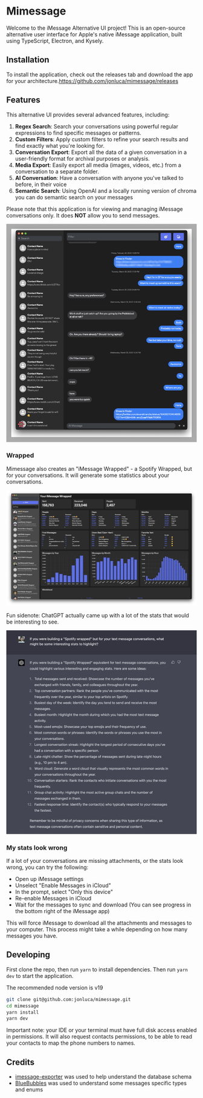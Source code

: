 # Mimessage

Welcome to the iMessage Alternative UI project! This is an open-source alternative user interface for Apple's native iMessage application, built using TypeScript, Electron, and Kysely.

## Installation

To install the application, check out the releases tab and download the app for your architecture.https://github.com/jonluca/mimessage/releases

## Features

This alternative UI provides several advanced features, including:

1. **Regex Search**: Search your conversations using powerful regular expressions to find specific messages or patterns.
2. **Custom Filters**: Apply custom filters to refine your search results and find exactly what you're looking for.
3. **Conversation Export**: Export all the data of a given conversation in a user-friendly format for archival purposes or analysis.
4. **Media Export**: Easily export all media (images, videos, etc.) from a conversation to a separate folder.
5. **AI Conversation**: Have a conversation with anyone you've talked to before, in their voice
6. **Semantic Search**: Using OpenAI and a locally running version of chroma you can do semantic search on your messages

Please note that this application is for viewing and managing iMessage conversations only. It does **NOT** allow you to send messages.

![App screenshot](readme-assets/img.png?raw=true "Mimessage App")

### Wrapped

Mimessage also creates an "iMessage Wrapped" - a Spotify Wrapped, but for your conversations. It will generate some statistics about your conversations.

![Wrapped](readme-assets/wrapped.png?raw=true "My iMessage Wrapped")

Fun sidenote: ChatGPT actually came up with a lot of the stats that would be interesting to see.

![ChatGPT ideas](readme-assets/chatgpt.png?raw=true "ChatGPT generated the stats")

### My stats look wrong

If a lot of your conversations are missing attachments, or the stats look wrong, you can try the following:

- Open up iMessage settings
- Unselect "Enable Messages in iCloud"
- In the prompt, select "Only this device"
- Re-enable Messages in iCloud
- Wait for the messages to sync and download (You can see progress in the bottom right of the iMessage app)

This will force iMessage to download all the attachments and messages to your computer. This process might take a while depending on how many messages you have.

## Developing

First clone the repo, then run `yarn` to install dependencies. Then run `yarn dev` to start the application.

The recommended node version is v19

```bash
git clone git@github.com:jonluca/mimessage.git
cd mimessage
yarn install
yarn dev
```

Important note: your IDE or your terminal must have full disk access enabled in permissions. It will also request contacts permissions, to be able to read your contacts to map the phone numbers to names.

## Credits

- [imessage-exporter](https://github.com/ReagentX/imessage-exporter) was used to help understand the database schema
- [BlueBubbles](https://github.com/BlueBubblesApp/bluebubbles-app) was used to understand some messages specific types and enums
